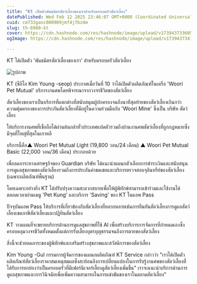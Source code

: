 ```yaml
---
title: "Kt เปิดตัวพันธมิตรสัตว์เลี้ยงของเราสำหรับครอบครัวสัตว์เลี้ยง"
datePublished: Wed Feb 12 2025 23:46:07 GMT+0000 (Coordinated Universal Time)
cuid: cm733ganc000909jmf4jfbz4m
slug: th-6980-kt
cover: https://cdn.hashnode.com/res/hashnode/image/upload/v1739437336059/466c149c-bb44-4c7f-9da6-726a8bb538b1.webp
ogImage: https://cdn.hashnode.com/res/hashnode/image/upload/v1739437341449/f2005646-f2f6-4b33-b430-c98c6482c0d5.webp

---
```



KT ได้เปิดตัว 'พันธมิตรสัตว์เลี้ยงของเรา' สำหรับครอบครัวสัตว์เลี้ยง

![รูปภาพ](https://cdn.hashnode.com/res/hashnode/image/upload/v1739436281768/5f1de56b-a6c7-4830-8260-538e687f070c.jpeg)

KT (ซีอีโอ Kim Young -seop) ประกาศเมื่อวันที่ 10 ว่าได้เปิดตัวผลิตภัณฑ์ในเครือ 'Woori Pet Mutual' บริการงานศพโดยพิจารณาจากวงจรชีวิตของสัตว์เลี้ยง

สัตว์เลี้ยงของเราเป็นบริการที่แตกต่างที่สนับสนุนผู้ปกครองจนถึงนาทีสุดท้ายของสัตว์เลี้ยงเกินกว่าความคุ้มครองของการประกันสัตว์เลี้ยงที่มีอยู่ในความร่วมมือกับ 'Woori Mine' ซึ่งเป็น บริษัท สัตว์เลี้ยง

ให้บริการงานศพที่เชื่อถือได้ผ่านต้นกล้าทั่วประเทศแปดตัวรวมถึงบ้านงานศพสัตว์เลี้ยงที่ถูกกฎหมายซึ่งมีจุดที่ใหญ่ที่สุดในเกาหลี

บริการนี้คือ▲ Woori Pet Mutual Light (19,800 วอน/24 เดือน) ▲ Woori Pet Mutual Basic (22,000 วอน/36 เดือน) ประกอบด้วย

เพื่อลดภาระทางเศรษฐกิจของ Guardian บริษัท ได้แนะนำแผนกตัวเลือกการชำระเงินและสนับสนุนการดูแลสุขภาพของสัตว์เลี้ยงรวมถึงการประกันค่าชดเชยและบริการตรวจสอบจุลินทรีย์ของสัตว์เลี้ยง (เฉพาะผลิตภัณฑ์พื้นฐาน)

โดยเฉพาะอย่างยิ่ง KT ได้ปรับปรุงความสะดวกสบายเพื่อให้ผู้พิทักษ์สามารถเข้าร่วมและใช้งานได้ตลอดเวลาผ่านเมนู 'Pet Kung' และบริการ 'Saving' ของ KT ในแอพ Pass

ปัจจุบันแอพ Pass ให้บริการที่เกี่ยวข้องกับสัตว์เลี้ยงที่หลากหลายเช่นการยืนยันสัตว์เลี้ยงการดูแลสัตว์เลี้ยงเขตภาษีสัตว์เลี้ยงและปฏิทินสัตว์เลี้ยง

KT วางแผนที่จะขยายบริการด้านการดูแลสุขภาพที่ใช้ AI เพื่อสร้างบริการการจัดการที่กำหนดเองซึ่งครอบคลุมวงจรชีวิตทั้งหมดตั้งแต่การรับเลี้ยงบุตรบุญธรรมจนถึงการตายของสัตว์เลี้ยง

สิ่งนี้จะช่วยลดภาระของผู้พิทักษ์และเสริมสร้างสุขภาพและสวัสดิการของสัตว์เลี้ยง

Kim Young -Gul กรรมการผู้จัดการของแผนกผลิตภัณฑ์ KT Service กล่าวว่า "เราได้เปิดตัวผลิตภัณฑ์สัตว์เลี้ยงราคาสมเหตุสมผลซึ่งสะท้อนถึงการเปลี่ยนแปลงในการรับรู้งานศพของสัตว์เลี้ยงที่ได้รับการยกย่องว่าเป็นครอบครัวที่มีเฟอร์นิเจอร์เลี้ยงดูสัตว์เลี้ยงเพิ่มขึ้น" เราจะแนะนำบริการด้านการดูแลสุขภาพและการวินิจฉัยเพื่อเพิ่มความสามารถในการแข่งขันของเราในตลาดสัตว์เลี้ยง”
